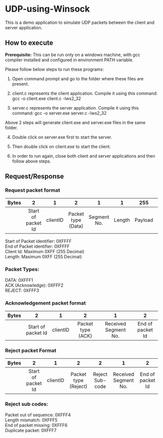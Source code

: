 # UDP-using-Winsock

This is a demo application to simulate UDP packets between the client and server application.  

## How to execute  
**Prerequisite:** This can be run only on a windows machine, with gcc compiler installed and configured in environment PATH variable.

Please follow below steps to run these programs:

1. Open command prompt and go to the folder where these files are present.

2. client.c represents the client application. Compile it using this command:
gcc -o client.exe client.c -lws2_32

3. server.c represents the server application. Compile it using this command:
gcc -o server.exe server.c -lws2_32

Above 2 steps will generate client.exe and server.exe files in the same folder.

4. Double click on server.exe first to start the server.

5. Then double click on client.exe to start the client.

6. In order to run again, close both client and server applications and then follow above steps.

## Request/Response

### Request packet format

| Bytes      | 2 | 1      | 2 | 1      | 1 | 255 | 2 |
|    :----:   |   :----:    |    :----:   |   :----:  |    :----:   |   :----:    |    :----:   |   :----:    |  
|       | Start of packet  Id | clientID | Packet type (Data) | Segment No. | Length | Payload | End of packet Id  |

Start of Packet identifier: 0XFFFF  
End of Packet identifier: 0XFFFF  
Client Id: Maximum 0XFF (255 Decimal)  
Length: Maximum 0XFF (255 Decimal)  
  
### Packet Types:  
DATA: 0XFFF1  
ACK (Acknowledge): 0XFFF2  
REJECT: 0XFFF3  

### Acknowledgement packet format
| Bytes      | 2 | 1      | 2 | 1      | 2 |
|    :----:   |   :----:    |    :----:   |   :----:  |    :----:   |   :----:    |
|       | Start of packet Id | clientID | Packet type (ACK) | Received Segment No. | End of packet Id |

### Reject packet Format
| Bytes      | 2 | 1      | 2 | 2      | 1 | 2 |
|    :----:   |   :----:    |    :----:   |   :----:  |    :----:   |   :----:    |    :----:   | 
|       | Start of packet Id | clientID  | Packet type (Reject) | Reject Sub-code | Received Segment No. |  End of packet Id |
  
### Reject sub codes:
Packet out of sequence: 0XFFF4  
Length mismatch: 0XFFF5  
End of packet missing: 0XFFF6  
Duplicate packet: 0XFFF7  
